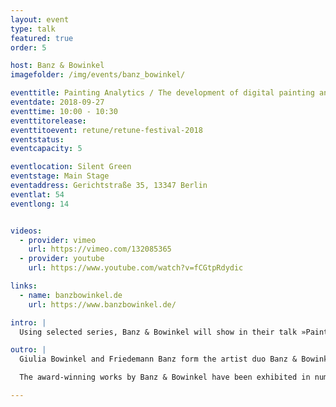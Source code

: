 ```yaml
---
layout: event
type: talk
featured: true
order: 5

host: Banz & Bowinkel
imagefolder: /img/events/banz_bowinkel/

eventtitle: Painting Analytics / The development of digital painting and AR
eventdate: 2018-09-27
eventtime: 10:00 - 10:30
eventtitorelease:
eventtitoevent: retune/retune-festival-2018
eventstatus:
eventcapacity: 5

eventlocation: Silent Green
eventstage: Main Stage
eventaddress: Gerichtstraße 35, 13347 Berlin
eventlat: 54
eventlong: 14


videos:
  - provider: vimeo
    url: https://vimeo.com/132085365
  - provider: youtube
    url: https://www.youtube.com/watch?v=fCGtpRdydic

links:
  - name: banzbowinkel.de
    url: https://www.banzbowinkel.de/

intro: |
  Using selected series, Banz & Bowinkel will show in their talk »Painting Analytics / the development of digital painting and AR« their development from classical painting to a computer-artist duo. They provide insights and backgrounds into their topics, which arise from the examination of our digitized present.

outro: |
  Giulia Bowinkel and Friedemann Banz form the artist duo Banz & Bowinkel. In their work, Banz & Bowinkel deal with the computer as an everyday medium and its influence on our society. The focus here is on the perception of the world, which humans understand as reality and which can now be simulated with the help of computers.

  The award-winning works by Banz & Bowinkel have been exhibited in numerous exhibitions in Germany and abroad, including the NRW Forum Düsseldorf, the Haus der elektronischen Künste in Basel and the Museum Abteiberg in Mönchengladbach.

---
```

